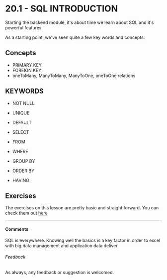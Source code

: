 # 20.1 - SQL INTRODUCTION

Starting the backend module, it's about time we learn about SQL and it's powerful features.

As a starting point, we've seen quite a few key words and concepts:

## Concepts

* PRIMARY KEY
* FOREIGN KEY
* oneToMany, ManyToMany, ManyToOne, oneToOne relations

## KEYWORDS

* NOT NULL
* UNIQUE
* DEFAULT

* SELECT
* FROM
* WHERE
* GROUP BY
* ORDER BY
* HAVING

## Exercises

The exercises on this lesson are pretty basic and straight forward. You can check them out [here](./exercises.md)

----

#### Comments

SQL is everywhere. Knowing well the basics is a key factor in order to excel with big data management and application data deliver.

###### Feedback

As always, any feedback or suggestion is welcomed.

